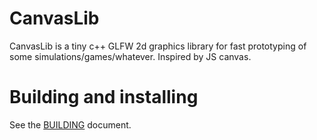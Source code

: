 # CanvasLib

CanvasLib is a tiny c++ GLFW 2d graphics library for fast prototyping of some simulations/games/whatever. Inspired by JS canvas.

# Building and installing

See the [BUILDING](BUILDING.md) document.

<!--
Please go to https://choosealicense.com/licenses/ and choose a license that
fits your needs. The recommended license for a project of this type is the
Boost Software License 1.0.
-->
